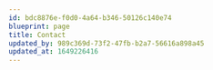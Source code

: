 ```yaml
---
id: bdc8876e-f0d0-4a64-b346-50126c140e74
blueprint: page
title: Contact
updated_by: 989c369d-73f2-47fb-b2a7-56616a898a45
updated_at: 1649226416
---
```

